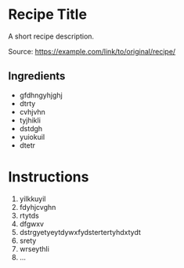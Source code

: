 # Recipe Title

A short recipe description.

Source: https://example.com/link/to/original/recipe/

## Ingredients

- gfdhngyhjghj
- dtrty
- cvhjvhn
- tyjhikli
- dstdgh
- yuiokuil
- dtetr

# Instructions

1. yilkkuyil
2. fdyhjcvghn
3. rtytds
4. dfgwxv
5. dstrgyetyeytdywxfydstertertyhdxtydt
6. srety
7. wrseythli
8. ...
